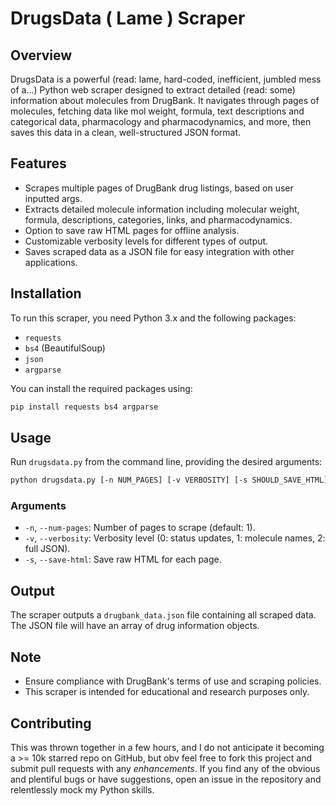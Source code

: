 # DrugsData ( Lame ) Scraper

## Overview
DrugsData is a powerful (read: lame, hard-coded, inefficient, jumbled mess of a...) Python web scraper designed to extract detailed (read: some) information about molecules from DrugBank. It navigates through pages of molecules, fetching data like mol weight, formula, text descriptions and categorical data, pharmacology and pharmacodynamics, and more, then saves this data in a clean, well-structured JSON format.

## Features
- Scrapes multiple pages of DrugBank drug listings, based on user inputted args.
- Extracts detailed molecule information including molecular weight, formula, descriptions, categories, links, and pharmacodynamics.
- Option to save raw HTML pages for offline analysis.
- Customizable verbosity levels for different types of output.
- Saves scraped data as a JSON file for easy integration with other applications.

## Installation
To run this scraper, you need Python 3.x and the following packages:
- `requests`
- `bs4` (BeautifulSoup)
- `json`
- `argparse`

You can install the required packages using:
```bash
pip install requests bs4 argparse
```

## Usage
Run `drugsdata.py` from the command line, providing the desired arguments:
```bash
python drugsdata.py [-n NUM_PAGES] [-v VERBOSITY] [-s SHOULD_SAVE_HTML]
```

### Arguments
- `-n`, `--num-pages`: Number of pages to scrape (default: 1).
- `-v`, `--verbosity`: Verbosity level (0: status updates, 1: molecule names, 2: full JSON).
- `-s`, `--save-html`: Save raw HTML for each page.

## Output
The scraper outputs a `drugbank_data.json` file containing all scraped data. The JSON file will have an array of drug information objects.

## Note
- Ensure compliance with DrugBank's terms of use and scraping policies.
- This scraper is intended for educational and research purposes only.

## Contributing
This was thrown together in a few hours, and I do not anticipate it becoming a >= 10k starred repo on GitHub, but obv feel free to fork this project and submit pull requests with any *enhancements*. If you find any of the obvious and plentiful bugs or have suggestions, open an issue in the repository and relentlessly mock my Python skills.
